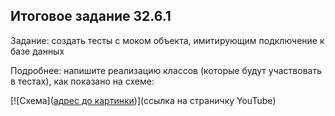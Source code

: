 ## Итоговое задание 32.6.1

Задание: создать тесты с моком объекта, имитирующим подключение к базе данных

Подробнее: напишите реализацию классов (которые будут участвовать в тестах), как показано на схеме:

[![Схема]([адрес до картинки](https://lms-cdn.skillfactory.ru/assets/courseware/v1/2d26d0aa699111a03f6a2315f8ded0b3/asset-v1:SkillFactory+CPLUS+2020+type@asset+block/CPLUS_32.6m_1.png))](ссылка на страничку YouTube)
